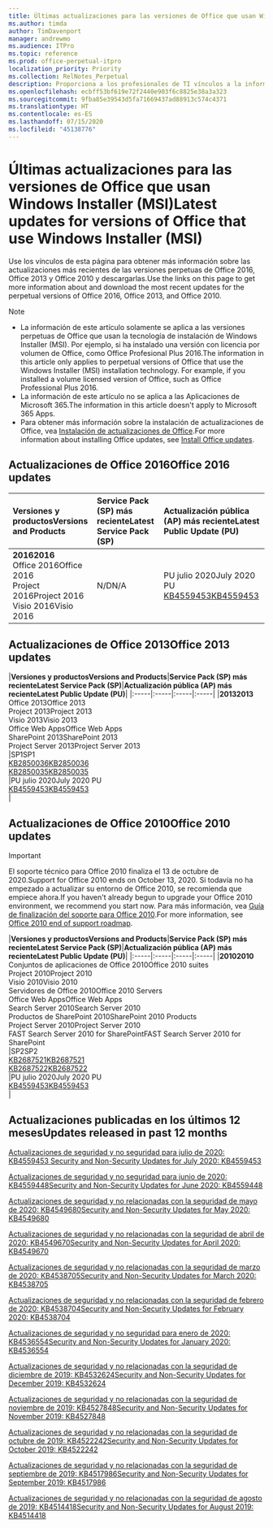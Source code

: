 ```yaml
---
title: Últimas actualizaciones para las versiones de Office que usan Windows Installer (MSI)
ms.author: timda
author: TimDavenport
manager: andrewmo
ms.audience: ITPro
ms.topic: reference
ms.prod: office-perpetual-itpro
localization_priority: Priority
ms.collection: RelNotes_Perpetual
description: Proporciona a los profesionales de TI vínculos a la información de las últimas actualizaciones de las versiones perpetuas de Office 2016, Office 2013 y Office 2010.
ms.openlocfilehash: ecbff53bf619e72f2440e903f6c8825e38a3a323
ms.sourcegitcommit: 9fba85e39543d5fa71669437ad88913c574c4371
ms.translationtype: HT
ms.contentlocale: es-ES
ms.lasthandoff: 07/15/2020
ms.locfileid: "45138776"
---
```

# <a name="latest-updates-for-versions-of-office-that-use-windows-installer-msi"></a><span data-ttu-id="a52cf-103">Últimas actualizaciones para las versiones de Office que usan Windows Installer (MSI)</span><span class="sxs-lookup"><span data-stu-id="a52cf-103">Latest updates for versions of Office that use Windows Installer (MSI)</span></span>

<span data-ttu-id="a52cf-104">Use los vínculos de esta página para obtener más información sobre las actualizaciones más recientes de las versiones perpetuas de Office 2016, Office 2013 y Office 2010 y descargarlas.</span><span class="sxs-lookup"><span data-stu-id="a52cf-104">Use the links on this page to get more information about and download the most recent updates for the perpetual versions of Office 2016, Office 2013, and Office 2010.</span></span>
  
 
> [!NOTE]
> - <span data-ttu-id="a52cf-p101">La información de este artículo solamente se aplica a las versiones perpetuas de Office que usan la tecnología de instalación de Windows Installer (MSI). Por ejemplo, si ha instalado una versión con licencia por volumen de Office, como Office Profesional Plus 2016.</span><span class="sxs-lookup"><span data-stu-id="a52cf-p101">The information in this article only applies to perpetual versions of Office that use the Windows Installer (MSI) installation technology. For example, if you installed a volume licensed version of Office, such as Office Professional Plus 2016.</span></span>
> - <span data-ttu-id="a52cf-107">La información de este artículo no se aplica a las Aplicaciones de Microsoft 365.</span><span class="sxs-lookup"><span data-stu-id="a52cf-107">The information in this article doesn't apply to Microsoft 365 Apps.</span></span>
> - <span data-ttu-id="a52cf-108">Para obtener más información sobre la instalación de actualizaciones de Office, vea [Instalación de actualizaciones de Office](https://support.office.com/article/2ab296f3-7f03-43a2-8e50-46de917611c5).</span><span class="sxs-lookup"><span data-stu-id="a52cf-108">For more information about installing Office updates, see [Install Office updates](https://support.office.com/article/2ab296f3-7f03-43a2-8e50-46de917611c5).</span></span> 


## <a name="office-2016-updates"></a><span data-ttu-id="a52cf-109">Actualizaciones de Office 2016</span><span class="sxs-lookup"><span data-stu-id="a52cf-109">Office 2016 updates</span></span>

|<span data-ttu-id="a52cf-110">**Versiones y productos**</span><span class="sxs-lookup"><span data-stu-id="a52cf-110">**Versions and Products**</span></span>|<span data-ttu-id="a52cf-111">**Service Pack (SP) más reciente**</span><span class="sxs-lookup"><span data-stu-id="a52cf-111">**Latest Service Pack (SP)**</span></span>|<span data-ttu-id="a52cf-112">**Actualización pública (AP) más reciente**</span><span class="sxs-lookup"><span data-stu-id="a52cf-112">**Latest Public Update (PU)**</span></span>|
|:-----|:-----|:-----|
|<span data-ttu-id="a52cf-113">**2016**</span><span class="sxs-lookup"><span data-stu-id="a52cf-113">**2016**</span></span> <br/> <span data-ttu-id="a52cf-114">Office 2016</span><span class="sxs-lookup"><span data-stu-id="a52cf-114">Office 2016</span></span>  <br/> <span data-ttu-id="a52cf-115">Project 2016</span><span class="sxs-lookup"><span data-stu-id="a52cf-115">Project 2016</span></span>  <br/> <span data-ttu-id="a52cf-116">Visio 2016</span><span class="sxs-lookup"><span data-stu-id="a52cf-116">Visio 2016</span></span>  <br/> |<span data-ttu-id="a52cf-117">N/D</span><span class="sxs-lookup"><span data-stu-id="a52cf-117">N/A</span></span>  <br/> |<span data-ttu-id="a52cf-118">PU julio 2020</span><span class="sxs-lookup"><span data-stu-id="a52cf-118">July 2020 PU</span></span>  <br/> [<span data-ttu-id="a52cf-119">KB4559453</span><span class="sxs-lookup"><span data-stu-id="a52cf-119">KB4559453</span></span>](https://support.microsoft.com/help/4559453) <br/> |
   
## <a name="office-2013-updates"></a><span data-ttu-id="a52cf-120">Actualizaciones de Office 2013</span><span class="sxs-lookup"><span data-stu-id="a52cf-120">Office 2013 updates</span></span>

|<span data-ttu-id="a52cf-121">**Versiones y productos**</span><span class="sxs-lookup"><span data-stu-id="a52cf-121">**Versions and Products**</span></span>|<span data-ttu-id="a52cf-122">**Service Pack (SP) más reciente**</span><span class="sxs-lookup"><span data-stu-id="a52cf-122">**Latest Service Pack (SP)**</span></span>|<span data-ttu-id="a52cf-123">**Actualización pública (AP) más reciente**</span><span class="sxs-lookup"><span data-stu-id="a52cf-123">**Latest Public Update (PU)**</span></span>|
|:-----|:-----|:-----|:-----|
|<span data-ttu-id="a52cf-124">**2013**</span><span class="sxs-lookup"><span data-stu-id="a52cf-124">**2013**</span></span> <br/> <span data-ttu-id="a52cf-125">Office 2013</span><span class="sxs-lookup"><span data-stu-id="a52cf-125">Office 2013</span></span>  <br/> <span data-ttu-id="a52cf-126">Project 2013</span><span class="sxs-lookup"><span data-stu-id="a52cf-126">Project 2013</span></span>  <br/> <span data-ttu-id="a52cf-127">Visio 2013</span><span class="sxs-lookup"><span data-stu-id="a52cf-127">Visio 2013</span></span>  <br/> <span data-ttu-id="a52cf-128">Office Web Apps</span><span class="sxs-lookup"><span data-stu-id="a52cf-128">Office Web Apps</span></span>  <br/> <span data-ttu-id="a52cf-129">SharePoint 2013</span><span class="sxs-lookup"><span data-stu-id="a52cf-129">SharePoint 2013</span></span>  <br/> <span data-ttu-id="a52cf-130">Project Server 2013</span><span class="sxs-lookup"><span data-stu-id="a52cf-130">Project Server 2013</span></span>  <br/> |<span data-ttu-id="a52cf-131">SP1</span><span class="sxs-lookup"><span data-stu-id="a52cf-131">SP1</span></span> <br/> [<span data-ttu-id="a52cf-132">KB2850036</span><span class="sxs-lookup"><span data-stu-id="a52cf-132">KB2850036</span></span>](https://support.microsoft.com/kb/2850036) <br/>[<span data-ttu-id="a52cf-133">KB2850035</span><span class="sxs-lookup"><span data-stu-id="a52cf-133">KB2850035</span></span>](https://support.microsoft.com/kb/2850035) <br/> |<span data-ttu-id="a52cf-134">PU julio 2020</span><span class="sxs-lookup"><span data-stu-id="a52cf-134">July 2020 PU</span></span>  <br/> [<span data-ttu-id="a52cf-135">KB4559453</span><span class="sxs-lookup"><span data-stu-id="a52cf-135">KB4559453</span></span>](https://support.microsoft.com/help/4559453) <br/> |
   
## <a name="office-2010-updates"></a><span data-ttu-id="a52cf-136">Actualizaciones de Office 2010</span><span class="sxs-lookup"><span data-stu-id="a52cf-136">Office 2010 updates</span></span>
> [!IMPORTANT]
<span data-ttu-id="a52cf-137">El soporte técnico para Office 2010 finaliza el 13 de octubre de 2020.</span><span class="sxs-lookup"><span data-stu-id="a52cf-137">Support for Office 2010 ends on October 13, 2020.</span></span> <span data-ttu-id="a52cf-138">Si todavía no ha empezado a actualizar su entorno de Office 2010, se recomienda que empiece ahora.</span><span class="sxs-lookup"><span data-stu-id="a52cf-138">If you haven't already begun to upgrade your Office 2010 environment, we recommend you start now.</span></span> <span data-ttu-id="a52cf-139">Para más información, vea [Guía de finalización del soporte para Office 2010](https://docs.microsoft.com/DeployOffice/office-2010-end-support-roadmap).</span><span class="sxs-lookup"><span data-stu-id="a52cf-139">For more information, see [Office 2010 end of support roadmap](https://docs.microsoft.com/DeployOffice/office-2010-end-support-roadmap).</span></span>

|<span data-ttu-id="a52cf-140">**Versiones y productos**</span><span class="sxs-lookup"><span data-stu-id="a52cf-140">**Versions and Products**</span></span>|<span data-ttu-id="a52cf-141">**Service Pack (SP) más reciente**</span><span class="sxs-lookup"><span data-stu-id="a52cf-141">**Latest Service Pack (SP)**</span></span>|<span data-ttu-id="a52cf-142">**Actualización pública (AP) más reciente**</span><span class="sxs-lookup"><span data-stu-id="a52cf-142">**Latest Public Update (PU)**</span></span>|
|:-----|:-----|:-----|:-----|
|<span data-ttu-id="a52cf-143">**2010**</span><span class="sxs-lookup"><span data-stu-id="a52cf-143">**2010**</span></span> <br/> <span data-ttu-id="a52cf-144">Conjuntos de aplicaciones de Office 2010</span><span class="sxs-lookup"><span data-stu-id="a52cf-144">Office 2010 suites</span></span>  <br/> <span data-ttu-id="a52cf-145">Project 2010</span><span class="sxs-lookup"><span data-stu-id="a52cf-145">Project 2010</span></span>  <br/> <span data-ttu-id="a52cf-146">Visio 2010</span><span class="sxs-lookup"><span data-stu-id="a52cf-146">Visio 2010</span></span>  <br/> <span data-ttu-id="a52cf-147">Servidores de Office 2010</span><span class="sxs-lookup"><span data-stu-id="a52cf-147">Office 2010 Servers</span></span>  <br/> <span data-ttu-id="a52cf-148">Office Web Apps</span><span class="sxs-lookup"><span data-stu-id="a52cf-148">Office Web Apps</span></span>  <br/> <span data-ttu-id="a52cf-149">Search Server 2010</span><span class="sxs-lookup"><span data-stu-id="a52cf-149">Search Server 2010</span></span>  <br/> <span data-ttu-id="a52cf-150">Productos de SharePoint 2010</span><span class="sxs-lookup"><span data-stu-id="a52cf-150">SharePoint 2010 Products</span></span>  <br/> <span data-ttu-id="a52cf-151">Project Server 2010</span><span class="sxs-lookup"><span data-stu-id="a52cf-151">Project Server 2010</span></span>  <br/> <span data-ttu-id="a52cf-152">FAST Search Server 2010 for SharePoint</span><span class="sxs-lookup"><span data-stu-id="a52cf-152">FAST Search Server 2010 for SharePoint</span></span>  <br/> |<span data-ttu-id="a52cf-153">SP2</span><span class="sxs-lookup"><span data-stu-id="a52cf-153">SP2</span></span> <br/>[<span data-ttu-id="a52cf-154">KB2687521</span><span class="sxs-lookup"><span data-stu-id="a52cf-154">KB2687521</span></span>](https://support.microsoft.com/kb/2687521) <br/> [<span data-ttu-id="a52cf-155">KB2687522</span><span class="sxs-lookup"><span data-stu-id="a52cf-155">KB2687522</span></span>](https://support.microsoft.com/kb/2687522) <br/> |<span data-ttu-id="a52cf-156">PU julio 2020</span><span class="sxs-lookup"><span data-stu-id="a52cf-156">July 2020 PU</span></span>  <br/> [<span data-ttu-id="a52cf-157">KB4559453</span><span class="sxs-lookup"><span data-stu-id="a52cf-157">KB4559453</span></span>](https://support.microsoft.com/help/4559453) <br/>|
   

   
## <a name="updates-released-in-past-12-months"></a><span data-ttu-id="a52cf-158">Actualizaciones publicadas en los últimos 12 meses</span><span class="sxs-lookup"><span data-stu-id="a52cf-158">Updates released in past 12 months</span></span>

[<span data-ttu-id="a52cf-159"> Actualizaciones de seguridad y no seguridad para julio de 2020: KB4559453 </span><span class="sxs-lookup"><span data-stu-id="a52cf-159">Security and Non-Security Updates for July 2020: KB4559453</span></span>](https://support.microsoft.com/help/4559453)

[<span data-ttu-id="a52cf-160">Actualizaciones de seguridad y no seguridad para junio de 2020: KB4559448</span><span class="sxs-lookup"><span data-stu-id="a52cf-160">Security and Non-Security Updates for June 2020: KB4559448</span></span>](https://support.microsoft.com/help/4559448)

[<span data-ttu-id="a52cf-161">Actualizaciones de seguridad y no relacionadas con la seguridad de mayo de 2020: KB4549680</span><span class="sxs-lookup"><span data-stu-id="a52cf-161">Security and Non-Security Updates for May 2020: KB4549680</span></span>](https://support.microsoft.com/help/4549680)

[<span data-ttu-id="a52cf-162">Actualizaciones de seguridad y no relacionadas con la seguridad de abril de 2020: KB4549670</span><span class="sxs-lookup"><span data-stu-id="a52cf-162">Security and Non-Security Updates for April 2020: KB4549670</span></span>](https://support.microsoft.com/help/4549670)

[<span data-ttu-id="a52cf-163">Actualizaciones de seguridad y no relacionadas con la seguridad de marzo de 2020: KB4538705</span><span class="sxs-lookup"><span data-stu-id="a52cf-163">Security and Non-Security Updates for March 2020: KB4538705</span></span>](https://support.microsoft.com/help/4538705)

[<span data-ttu-id="a52cf-164">Actualizaciones de seguridad y no relacionadas con la seguridad de febrero de 2020: KB4538704</span><span class="sxs-lookup"><span data-stu-id="a52cf-164">Security and Non-Security Updates for February 2020: KB4538704</span></span>](https://support.microsoft.com/help/4538704)

[<span data-ttu-id="a52cf-165">Actualizaciones de seguridad y no seguridad para enero de 2020: KB4536554</span><span class="sxs-lookup"><span data-stu-id="a52cf-165">Security and Non-Security Updates for January 2020: KB4536554</span></span>](https://support.microsoft.com/help/4536554)

[<span data-ttu-id="a52cf-166">Actualizaciones de seguridad y no relacionadas con la seguridad de diciembre de 2019: KB4532624</span><span class="sxs-lookup"><span data-stu-id="a52cf-166">Security and Non-Security Updates for December 2019: KB4532624</span></span>](https://support.microsoft.com/help/4532624)

[<span data-ttu-id="a52cf-167">Actualizaciones de seguridad y no relacionadas con la seguridad de noviembre de 2019: KB4527848</span><span class="sxs-lookup"><span data-stu-id="a52cf-167">Security and Non-Security Updates for November 2019: KB4527848</span></span>](https://support.microsoft.com/help/4527848)

[<span data-ttu-id="a52cf-168">Actualizaciones de seguridad y no relacionadas con la seguridad de octubre de 2019: KB4522242</span><span class="sxs-lookup"><span data-stu-id="a52cf-168">Security and Non-Security Updates for October 2019: KB4522242</span></span>](https://support.microsoft.com/help/4522242)

[<span data-ttu-id="a52cf-169">Actualizaciones de seguridad y no relacionadas con la seguridad de septiembre de 2019: KB4517986</span><span class="sxs-lookup"><span data-stu-id="a52cf-169">Security and Non-Security Updates for September 2019: KB4517986</span></span>](https://support.microsoft.com/help/4517986 )

[<span data-ttu-id="a52cf-170">Actualizaciones de seguridad y no relacionadas con la seguridad de agosto de 2019: KB4514418</span><span class="sxs-lookup"><span data-stu-id="a52cf-170">Security and Non-Security Updates for August 2019: KB4514418</span></span>](https://support.microsoft.com/help/4514418)


</br>
